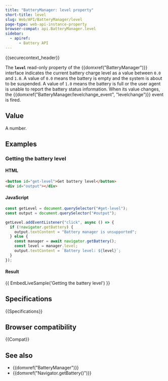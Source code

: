 ```yaml
---
title: "BatteryManager: level property"
short-title: level
slug: Web/API/BatteryManager/level
page-type: web-api-instance-property
browser-compat: api.BatteryManager.level
sidebar:
  - apiref:
      - Battery API
---
```


{{securecontext_header}}

The **`level`** read-only property of the {{domxref("BatteryManager")}} interface indicates the current battery charge level as a value between `0.0` and `1.0`.
A value of `0.0` means the battery is empty and the system is about to be suspended.
A value of `1.0` means the battery is full or the user agent is unable to report the battery status information.
When its value changes, the {{domxref("BatteryManager/levelchange_event", "levelchange")}} event is fired.

## Value

A number.

## Examples

### Getting the battery level

#### HTML

```html
<button id="get-level">Get battery level</button>
<div id="output"></div>
```

#### JavaScript

```js
const getLevel = document.querySelector("#get-level");
const output = document.querySelector("#output");

getLevel.addEventListener("click", async () => {
  if (!navigator.getBattery) {
    output.textContent = "Battery manager is unsupported";
  } else {
    const manager = await navigator.getBattery();
    const level = manager.level;
    output.textContent = `Battery level: ${level}`;
  }
});
```

#### Result

{{ EmbedLiveSample('Getting the battery level') }}

## Specifications

{{Specifications}}

## Browser compatibility

{{Compat}}

## See also

- {{domxref("BatteryManager")}}
- {{domxref("Navigator.getBattery()")}}

